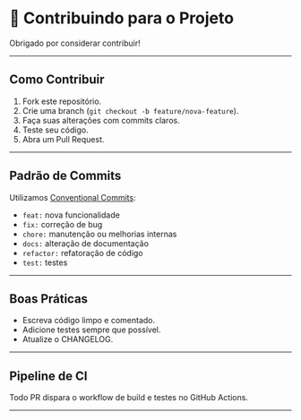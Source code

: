 # 🤝 Contribuindo para o Projeto

Obrigado por considerar contribuir!

---

## **Como Contribuir**
1. Fork este repositório.
2. Crie uma branch (`git checkout -b feature/nova-feature`).
3. Faça suas alterações com commits claros.
4. Teste seu código.
5. Abra um Pull Request.

---

## **Padrão de Commits**
Utilizamos [Conventional Commits](https://www.conventionalcommits.org/en/v1.0.0/):
- `feat:` nova funcionalidade
- `fix:` correção de bug
- `chore:` manutenção ou melhorias internas
- `docs:` alteração de documentação
- `refactor:` refatoração de código
- `test:` testes

---

## **Boas Práticas**
- Escreva código limpo e comentado.
- Adicione testes sempre que possível.
- Atualize o CHANGELOG.

---

## **Pipeline de CI**
Todo PR dispara o workflow de build e testes no GitHub Actions.

---
